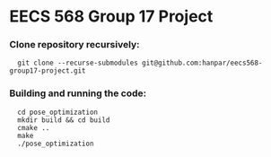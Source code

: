 # EECS 568 Group 17 Project

### Clone repository recursively:
```
  git clone --recurse-submodules git@github.com:hanpar/eecs568-group17-project.git
```

### Building and running the code:
```
  cd pose_optimization
  mkdir build && cd build
  cmake ..
  make
  ./pose_optimization
```
